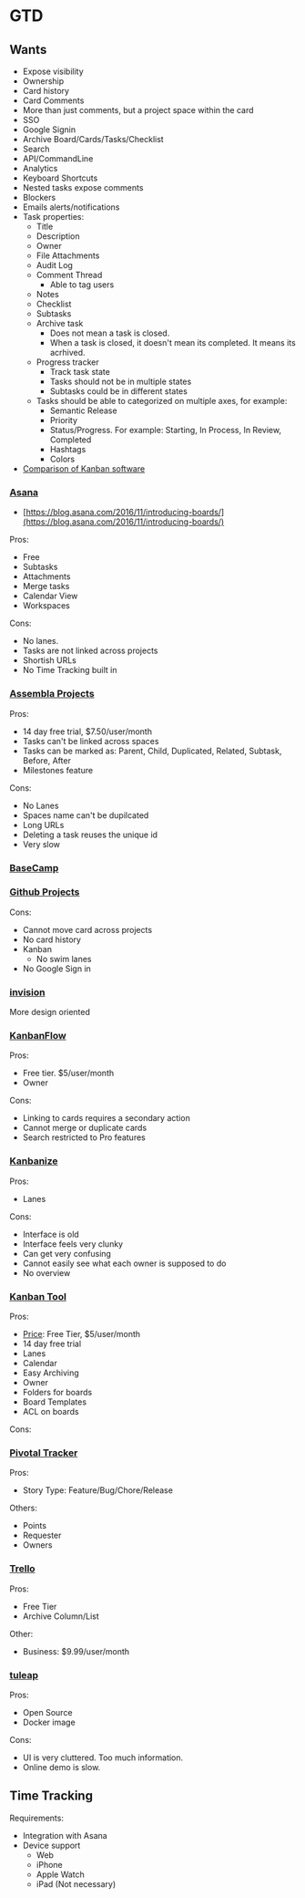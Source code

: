 # GTD

## Wants

* Expose visibility
* Ownership
* Card history
* Card Comments
* More than just comments, but a project space within the card
* SSO
* Google Signin
* Archive Board/Cards/Tasks/Checklist
* Search
* API/CommandLine
* Analytics
* Keyboard Shortcuts
* Nested tasks expose comments
* Blockers
* Emails alerts/notifications
* Task properties:
  * Title
  * Description
  * Owner
  * File Attachments
  * Audit Log
  * Comment Thread
    * Able to tag users
  * Notes
  * Checklist
  * Subtasks
  * Archive task
    * Does not mean a task is closed.
    * When a task is closed, it doesn't mean its completed. It means its acrhived.
  * Progress tracker
    * Track task state
    * Tasks should not be in multiple states
    * Subtasks could be in different states
  * Tasks should be able to categorized on multiple axes, for example:
    * Semantic Release
    * Priority
    * Status/Progress. For example: Starting, In Process, In Review, Completed
    * Hashtags
    * Colors
* [Comparison of Kanban software](https://en.wikipedia.org/wiki/Comparison_of_Kanban_software)

### [Asana](https://blog.asana.com/2016/11/introducing-boards/)

* [https://blog.asana.com/2016/11/introducing-boards/](https://blog.asana.com/2016/11/introducing-boards/)

Pros:

* Free
* Subtasks
* Attachments
* Merge tasks
* Calendar View
* Workspaces

Cons:

* No lanes.
* Tasks are not linked across projects
* Shortish URLs
* No Time Tracking built in

### [Assembla Projects](https://www.assembla.com/projects)

Pros:

* 14 day free trial, $7.50/user/month
* Tasks can't be linked across spaces
* Tasks can be marked as: Parent, Child, Duplicated, Related, Subtask, Before, After
* Milestones feature

Cons:

* No Lanes
* Spaces name can't be dupilcated
* Long URLs
* Deleting a task reuses the unique id
* Very slow

### [BaseCamp](https://basecamp.com)

### [Github Projects](https://help.github.com/articles/about-project-boards/)

Cons:

* Cannot move card across projects
* No card history
* Kanban
  * No swim lanes
* No Google Sign in

### [invision](https://www.invisionapp.com)

More design oriented

### [KanbanFlow](https://kanbanflow.com)

Pros:

* Free tier. $5/user/month
* Owner

Cons:

* Linking to cards requires a secondary action
* Cannot merge or duplicate cards
* Search restricted to Pro features

### [Kanbanize](https://kanbanize.com)

Pros:

* Lanes

Cons:

* Interface is old
* Interface feels very clunky 
* Can get very confusing
* Cannot easily see what each owner is supposed to do
* No overview

### [Kanban Tool](http://kanbantool.com)

Pros:

* [Price](http://kanbantool.com/pricing): Free Tier, $5/user/month
* 14 day free trial
* Lanes
* Calendar
* Easy Archiving
* Owner
* Folders for boards
* Board Templates
* ACL on boards

Cons:

### [Pivotal Tracker](https://www.pivotaltracker.com/)

Pros:

* Story Type: Feature/Bug/Chore/Release

Others:

* Points
* Requester
* Owners

### [Trello](https://trello.com)

Pros:

* Free Tier
* Archive Column/List

Other:

* Business: $9.99/user/month

### [tuleap](https://www.tuleap.org)

Pros:

* Open Source
* Docker image

Cons:

* UI is very cluttered. Too much information.
* Online demo is slow.

## Time Tracking

Requirements:

* Integration with Asana
* Device support
  * Web
  * iPhone
  * Apple Watch
  * iPad \(Not necessary\)

